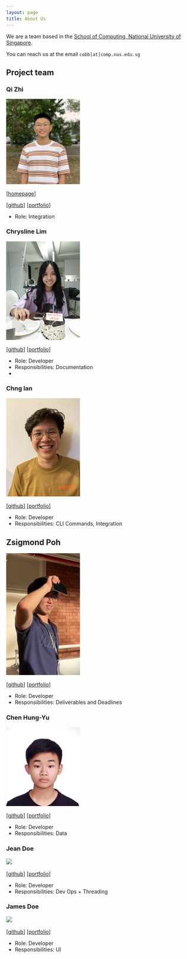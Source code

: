 ```yaml
---
layout: page
title: About Us
---
```


We are a team based in the [School of Computing, National University of Singapore](http://www.comp.nus.edu.sg).

You can reach us at the email `cobb[at]comp.nus.edu.sg`

## Project team

### Qi Zhi

<img src="images/riccqi.png" width="200px">


[[homepage](http://www.comp.nus.edu.sg/~damithch)]

[[github](https://github.com/riccqi)]
[[portfolio](team/riccqi.md)]

* Role: Integration

### Chrysline Lim

<img src="images/chryslinelim.png" width="200px">

[[github](http://github.com/chryslinelim)]
[[portfolio](team/chryslinelim.md)]

* Role: Developer
* Responsibilities: Documentation
* 
### Chng Ian

<img src="images/chngchngchng.png" width="200px">

[[github]](http://github.com/chngchngchng)
[[portfolio]](team/chngchngchng.md)

* Role: Developer
* Responsibilities: CLI Commands, Integration

## Zsigmond Poh

<img src="images/zsiggg.png" width="200px">

[[github](http://github.com/zsiggg)]
[[portfolio](team/zsiggg.md)]

* Role: Developer
* Responsibilities: Deliverables and Deadlines

### Chen Hung-Yu

<img src="images/jchilling.png" width="200px">

[[github](http://github.com/jchilling)]
[[portfolio](team/jchilling.md)]

* Role: Developer
* Responsibilities: Data

### Jean Doe

<img src="images/johndoe.png" width="200px">

[[github](http://github.com/johndoe)]
[[portfolio](team/jchilling.md)]

* Role: Developer
* Responsibilities: Dev Ops + Threading

### James Doe

<img src="images/johndoe.png" width="200px">

[[github](http://github.com/johndoe)]
[[portfolio](team/jchilling.md)]

* Role: Developer
* Responsibilities: UI
